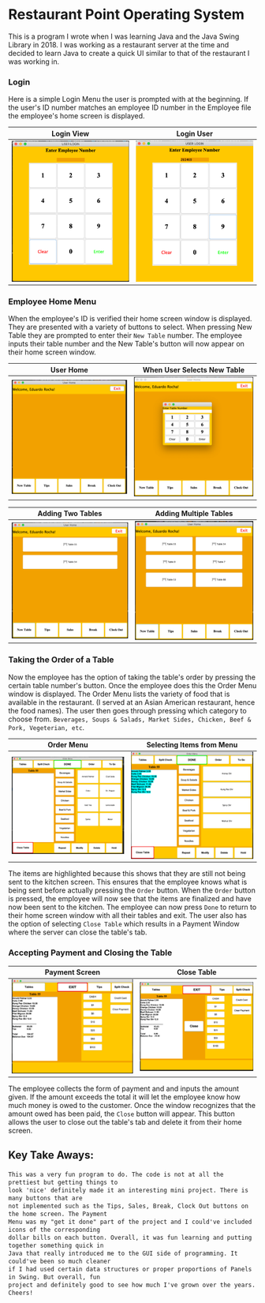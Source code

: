 # Restaurant Point Operating System

This is a program I wrote when I was learning Java and the Java Swing Library in 2018. I was working as a restaurant server at the time and decided to learn Java to create a quick UI similar to that of the restaurant I was working in.

### Login
Here is a simple Login Menu the user is prompted with at the beginning. If the user's ID number matches an employee ID number in the Employee file the employee's home screen is displayed.

Login View            |  Login User
:-------------------------:|:-------------------------:
![](https://github.com/eduardor626/RestaurantPOS/blob/master/images/LoginMenu.PNG)  |  ![](https://github.com/eduardor626/RestaurantPOS/blob/master/images/LoginMenu2.PNG)

### Employee Home Menu
When the employee's ID is verified their home screen window is displayed. They are presented with a variety of buttons to select. When pressing New Table they are prompted to enter their `New Table` number. The employee inputs their table number and the New Table's button will now appear on their home screen window.

User Home           |  When User Selects New Table
:-------------------------:|:-------------------------:
![](https://github.com/eduardor626/RestaurantPOS/blob/master/images/UserHome.PNG)  |  ![](https://github.com/eduardor626/RestaurantPOS/blob/master/images/UserHomeTable.PNG)

Adding Two Tables          |  Adding Multiple Tables
:-------------------------:|:-------------------------:
![](https://github.com/eduardor626/RestaurantPOS/blob/master/images/UserHomeTable3.PNG)  | ![](https://github.com/eduardor626/RestaurantPOS/blob/master/images/UserHomeTable4.PNG)

### Taking the Order of a Table

Now the employee has the option of taking the table's order by pressing the certain table number's button. Once the employee does this the Order Menu window is displayed. The Order Menu lists the variety of food that is available in the restaurant. (I served at an Asian American restaurant, hence the food names). The user then goes through pressing which category to choose from. `Beverages, Soups & Salads, Market Sides, Chicken, Beef & Pork, Vegeterian, etc`. 

Order Menu        |  Selecting Items from Menu
:-------------------------:|:-------------------------:
![](https://github.com/eduardor626/RestaurantPOS/blob/master/images/Menu.PNG)  | ![](https://github.com/eduardor626/RestaurantPOS/blob/master/images/Menu2.PNG)

The items are highlighted because this shows that they are still not being sent to the kitchen screen. This ensures that the employee knows what is being sent before actually pressing the `Order` button. When the `Order` button is pressed, the employee will now see that the items are finalized and have now been sent to the kitchen. The employee can now press `Done` to return to their home screen window with all their tables and exit. The user also has the option of selecting `Close Table` which results in a Payment Window where the server can close the table's tab. 

### Accepting Payment and Closing the Table

Payment Screen       |  Close Table
:-------------------------:|:-------------------------:
![](https://github.com/eduardor626/RestaurantPOS/blob/master/images/Payment.PNG)  | ![](https://github.com/eduardor626/RestaurantPOS/blob/master/images/Payment2.PNG)

The employee collects the form of payment and and inputs the amount given. If the amount exceeds the total it will let the employee know how much money is owed to the customer. Once the window recognizes that the amount owed has been paid, the `Close` button will appear. This button allows the user to close out the table's tab and delete it from their home screen. 



## Key Take Aways:
```
This was a very fun program to do. The code is not at all the prettiest but getting things to 
look 'nice' definitely made it an interesting mini project. There is many buttons that are 
not implemented such as the Tips, Sales, Break, Clock Out buttons on the home screen. The Payment 
Menu was my "get it done" part of the project and I could've included icons of the corresponding 
dollar bills on each button. Overall, it was fun learning and putting together something quick in 
Java that really introduced me to the GUI side of programming. It could've been so much cleaner 
if I had used certain data structures or proper proportions of Panels in Swing. But overall, fun 
project and definitely good to see how much I've grown over the years. Cheers!
```
